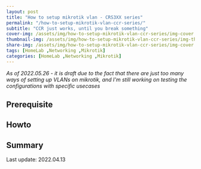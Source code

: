 ```yaml
---
layout: post
title: "How to setup mikrotik vlan - CRS3XX series"
permalink: "/how-to-setup-mikrotik-vlan-ccr-series/"
subtitle: "CCR just works, until you break something"
cover-img: /assets/img/how-to-setup-mikrotik-vlan-ccr-series/img-cover.jpg
thumbnail-img: /assets/img/how-to-setup-mikrotik-vlan-ccr-series/img-thumb.jpg
share-img: /assets/img/how-to-setup-mikrotik-vlan-ccr-series/img-cover.jpg
tags: [HomeLab ,Networking ,Mikrotik]
categories: [HomeLab ,Networking ,Mikrotik]
---
```

*As of 2022.05.26 - it is draft due to the fact that there are just too many ways of setting up VLANs on mikrotik, and I'm still working on testing the configurations with specific usecases*

## Prerequisite

## Howto

## Summary

Last update: 2022.04.13